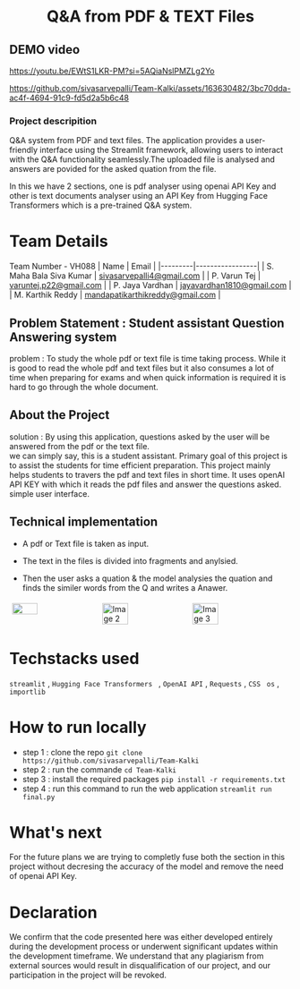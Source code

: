 <h1 align="center">
  Q&A from PDF & TEXT Files
</h1>


## DEMO video

https://youtu.be/EWtS1LKR-PM?si=5AQiaNslPMZLg2Yo
 
https://github.com/sivasarvepalli/Team-Kalki/assets/163630482/3bc70dda-ac4f-4694-91c9-fd5d2a5b6c48

### Project descripition
Q&A system from PDF and text files. The application provides a user-friendly interface using the Streamlit framework, allowing users to interact with the Q&A functionality seamlessly.The uploaded file is analysed and answers are povided for the asked quation from the file. 

In this we have 2 sections, one is pdf analyser using openai API Key and other is text documents analyser using an API Key from Hugging Face Transformers which is a pre-trained Q&A system.


# Team Details 
Team Number - VH088
| Name    | Email           |
|---------|-----------------|
| S. Maha Bala Siva Kumar | sivasarvepalli4@gmail.com |
| P. Varun Tej | varuntej.p22@gmail.com |
| P. Jaya Vardhan | jayavardhan1810@gmail.com |
| M. Karthik Reddy | mandapatikarthikreddy@gmail.com |

## Problem Statement : Student assistant Question Answering system 
problem  : To study the whole pdf or text file is time taking process. While it is good to read the whole pdf and text files but it also consumes a lot of time when preparing for exams and when quick 
information is required it is hard to go through the whole document.

## About the Project

solution : By using this application, questions asked by the user will be answered from the pdf or the text file.  
we can simply say, this is a student assistant.
Primary goal of this project is to assist the students for time efficient preparation.
This project mainly helps students to travers the pdf and text files in short time.
It uses openAI API KEY with which it reads the pdf files and answer the questions asked.
simple user interface.

## Technical implementation
- A pdf or Text file is taken as input.

- The text in the files is divided into fragments and anylsied.
  
- Then the user asks a quation & the model analysies the quation and finds the similer words from the Q and writes a Anawer.

<div style="display: flex; flex-wrap: wrap;">
   <img src="https://github.com/sivasarvepalli/Team-Kalki/assets/131340671/981b0387-d671-4a88-bc51-7749a7fe3e56" style="width: 30%; margin: 5px;">
    <img src="https://github.com/sivasarvepalli/Team-Kalki/assets/131340671/98def8d9-12eb-4d55-9dfa-7794922b1ae5" alt="Image 2" style="width: 30%; margin: 5px;">
    <img src="https://github.com/sivasarvepalli/Team-Kalki/assets/131340671/1fad1468-9f0c-4475-b476-73ce3269d349" alt="Image 3" style="width: 30%; margin: 5px;">
    
</div>


# Techstacks used

`streamlit` , `Hugging Face Transformers ` , `OpenAI API` , `Requests` , `CSS `
`os` , `importlib  `

# How to run locally
- step 1 : clone the repo
   `git clone https://github.com/sivasarvepalli/Team-Kalki`
- step 2 : run the commande 
  `cd Team-Kalki`
- step 3 : install the required packages
   `pip install -r requirements.txt`   
- step 4 : run this command to run the web application
   `streamlit run final.py`

# What's next
For the future plans we are trying to completly fuse both the section in this project without decresing the accuracy of the model and remove the need of openai API Key.

# Declaration
We confirm that the code presented here was either developed entirely during the development process or underwent significant updates within the development timeframe. We understand that any plagiarism from external sources would result in disqualification of our project, and our participation in the project will be revoked.
